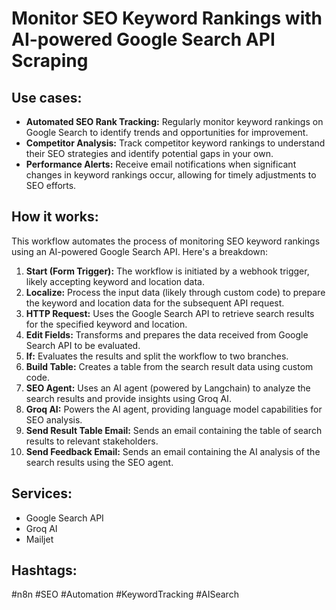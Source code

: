 # Monitor SEO Keyword Rankings with AI-powered Google Search API Scraping

## Use cases:

- **Automated SEO Rank Tracking:** Regularly monitor keyword rankings on Google Search to identify trends and opportunities for improvement.
- **Competitor Analysis:** Track competitor keyword rankings to understand their SEO strategies and identify potential gaps in your own.
- **Performance Alerts:** Receive email notifications when significant changes in keyword rankings occur, allowing for timely adjustments to SEO efforts.

## How it works:

This workflow automates the process of monitoring SEO keyword rankings using an AI-powered Google Search API. Here's a breakdown:

1.  **Start (Form Trigger):** The workflow is initiated by a webhook trigger, likely accepting keyword and location data.
2.  **Localize:** Process the input data (likely through custom code) to prepare the keyword and location data for the subsequent API request.
3.  **HTTP Request:** Uses the Google Search API to retrieve search results for the specified keyword and location.
4.  **Edit Fields:** Transforms and prepares the data received from Google Search API to be evaluated.
5.  **If:** Evaluates the results and split the workflow to two branches.
6.  **Build Table:** Creates a table from the search result data using custom code.
7.  **SEO Agent:** Uses an AI agent (powered by Langchain) to analyze the search results and provide insights using Groq AI.
8.  **Groq AI:** Powers the AI agent, providing language model capabilities for SEO analysis.
9.  **Send Result Table Email:** Sends an email containing the table of search results to relevant stakeholders.
10. **Send Feedback Email:** Sends an email containing the AI analysis of the search results using the SEO agent.

## Services:

-   Google Search API
-   Groq AI
-   Mailjet

## Hashtags:

#n8n #SEO #Automation #KeywordTracking #AISearch
